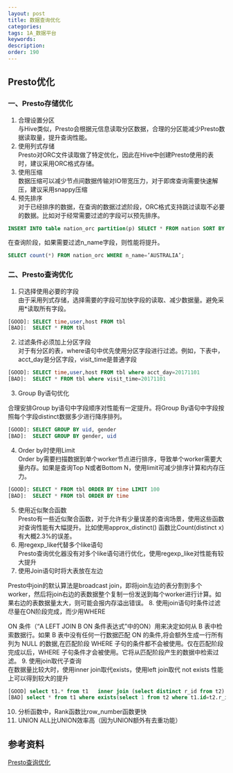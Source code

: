 ```yaml
---
layout: post
title: 数据查询优化
categories:
tags: 1A_数据平台
keywords:
description:
order: 190
---
```


## Presto优化
### 一、Presto存储优化
1. 合理设置分区  
与Hive类似，Presto会根据元信息读取分区数据，合理的分区能减少Presto数据读取量，提升查询性能。
2. 使用列式存储  
Presto对ORC文件读取做了特定优化，因此在Hive中创建Presto使用的表时，建议采用ORC格式存储。
3. 使用压缩  
数据压缩可以减少节点间数据传输对IO带宽压力，对于即席查询需要快速解压，建议采用snappy压缩
4. 预先排序  
对于已经排序的数据，在查询的数据过滤阶段，ORC格式支持跳过读取不必要的数据。比如对于经常需要过滤的字段可以预先排序。
```sql
INSERT INTO table nation_orc partition(p) SELECT * FROM nation SORT BY n_name;
```
在查询阶段，如果需要过滤n_name字段，则性能将提升。
```sql
SELECT count(*) FROM nation_orc WHERE n_name=’AUSTRALIA’;
```
### 二、Presto查询优化
1. 只选择使用必要的字段  
由于采用列式存储，选择需要的字段可加快字段的读取、减少数据量。避免采用*读取所有字段。  
```sql
[GOOD]: SELECT time,user,host FROM tbl
[BAD]:  SELECT * FROM tbl
```
2. 过滤条件必须加上分区字段  
对于有分区的表，where语句中优先使用分区字段进行过滤。例如，下表中，acct_day是分区字段，visit_time是普通字段
```sql
[GOOD]: SELECT time,user,host FROM tbl where acct_day=20171101
[BAD]:  SELECT * FROM tbl where visit_time=20171101
```
3. Group By语句优化

合理安排Group by语句中字段顺序对性能有一定提升。将Group By语句中字段按照每个字段distinct数据多少进行降序排列。
```sql
[GOOD]: SELECT GROUP BY uid, gender
[BAD]:  SELECT GROUP BY gender, uid
```
4. Order by时使用Limit  
Order by需要扫描数据到单个worker节点进行排序，导致单个worker需要大量内存。如果是查询Top N或者Bottom N，使用limit可减少排序计算和内存压力。
```sql
[GOOD]: SELECT * FROM tbl ORDER BY time LIMIT 100
[BAD]:  SELECT * FROM tbl ORDER BY time
```
5. 使用近似聚合函数  
Presto有一些近似聚合函数，对于允许有少量误差的查询场景，使用这些函数对查询性能有大幅提升。比如使用approx_distinct() 函数比Count(distinct x)有大概2.3%的误差。
6. 用regexp_like代替多个like语句  
Presto查询优化器没有对多个like语句进行优化，使用regexp_like对性能有较大提升
7. 使用Join语句时将大表放在左边

Presto中join的默认算法是broadcast join，即将join左边的表分割到多个worker，然后将join右边的表数据整个复制一份发送到每个worker进行计算。如果右边的表数据量太大，则可能会报内存溢出错误。
8. 使用join语句时条件过滤尽量在ON阶段完成，而少用WHERE

ON 条件（“A LEFT JOIN B ON 条件表达式”中的ON）用来决定如何从 B 表中检索数据行。如果 B 表中没有任何一行数据匹配 ON 的条件,将会额外生成一行所有列为 NULL 的数据,在匹配阶段 WHERE 子句的条件都不会被使用。仅在匹配阶段完成以后，WHERE 子句条件才会被使用。它将从匹配阶段产生的数据中检索过滤。
9. 使用join取代子查询  
在数据量比较大时，使用inner join取代exists，使用left join取代 not exists 性能上可以得到较大的提升
```sql
[GOOD] select t1.* from t1   inner join (select distinct r_id from t2) t2 on t1.id= t2.r_id   
[BAD] select * from t1 where exists(select 1 from t2 where t1.id=t2.r_id);  
```
10. 分析函数中，Rank函数比row_number函数更快
11. UNION ALL比UNION效率高（因为UNION额外有去重功能）




## 参考资料
[Presto查询优化](https://blog.csdn.net/freefishly/article/details/79081764)
